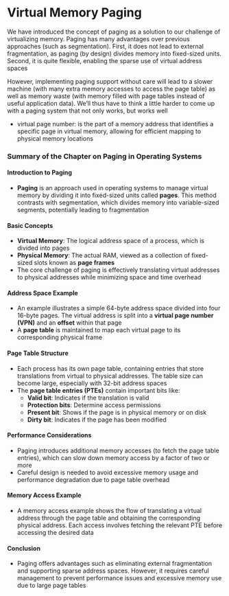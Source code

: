 # Virtual Memory Paging

We have introduced the concept of paging as a solution to our challenge of virtualizing memory. Paging has many advantages over previous approaches (such as segmentation). First, it does not lead to external fragmentation, as paging (by design) divides memory into fixed-sized units. Second, it is quite flexible, enabling the sparse use of virtual address spaces

However, implementing paging support without care will lead to a slower machine (with many extra memory accesses to access the page table) as well as memory waste (with memory filled with page tables instead of useful application data). We’ll thus have to think a little harder to come up with a paging system that not only works, but works well

- virtual page number: is the part of a memory address that identifies a specific page in virtual memory, allowing for efficient mapping to physical memory locations

### Summary of the Chapter on Paging in Operating Systems

#### Introduction to Paging

- **Paging** is an approach used in operating systems to manage virtual memory by dividing it into fixed-sized units called **pages**. This method contrasts with segmentation, which divides memory into variable-sized segments, potentially leading to fragmentation

#### Basic Concepts

- **Virtual Memory**: The logical address space of a process, which is divided into pages
- **Physical Memory**: The actual RAM, viewed as a collection of fixed-sized slots known as **page frames**
- The core challenge of paging is effectively translating virtual addresses to physical addresses while minimizing space and time overhead

#### Address Space Example

- An example illustrates a simple 64-byte address space divided into four 16-byte pages. The virtual address is split into a **virtual page number (VPN)** and an **offset** within that page
- A **page table** is maintained to map each virtual page to its corresponding physical frame

#### Page Table Structure

- Each process has its own page table, containing entries that store translations from virtual to physical addresses. The table size can become large, especially with 32-bit address spaces
- The **page table entries (PTEs)** contain important bits like:
  - **Valid bit**: Indicates if the translation is valid
  - **Protection bits**: Determine access permissions
  - **Present bit**: Shows if the page is in physical memory or on disk
  - **Dirty bit**: Indicates if the page has been modified

#### Performance Considerations

- Paging introduces additional memory accesses (to fetch the page table entries), which can slow down memory access by a factor of two or more
- Careful design is needed to avoid excessive memory usage and performance degradation due to page table overhead

#### Memory Access Example

- A memory access example shows the flow of translating a virtual address through the page table and obtaining the corresponding physical address. Each access involves fetching the relevant PTE before accessing the desired data

#### Conclusion

- Paging offers advantages such as eliminating external fragmentation and supporting sparse address spaces. However, it requires careful management to prevent performance issues and excessive memory use due to large page tables
